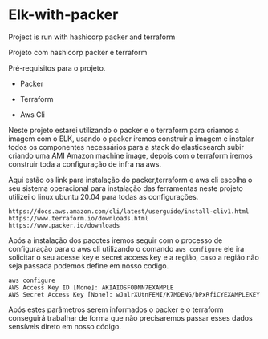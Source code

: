 # Elk-with-packer
Project is run with hashicorp packer and terraform

Projeto com hashicorp packer e terraform

Pré-requisitos para o projeto.

- Packer

- Terraform

- Aws Cli

Neste projeto estarei utilizando o packer e o terraform para criamos a imagem com o ELK, usando o packer iremos construir a imagem e instalar todos os componentes necessários para a stack do elasticsearch subir criando uma AMI Amazon machine image, depois com o terraform iremos construir toda a configuração de infra na aws.

Aqui estão os link para instalação do packer,terraform e aws cli escolha o seu sistema operacional para instalação das ferramentas
neste projeto utilizei o linux ubuntu 20.04 para todas as configurações.
```
https://docs.aws.amazon.com/cli/latest/userguide/install-cliv1.html
https://www.terraform.io/downloads.html
https://www.packer.io/downloads
```
Após a instalação dos pacotes iremos seguir com o processo de configuração para o aws cli utilizando o comando 
```aws configure``` ele ira solicitar o seu  acesse key e secret access key e a região, caso a região não seja passada podemos define em nosso codigo.
```
aws configure
AWS Access Key ID [None]: AKIAIOSFODNN7EXAMPLE
AWS Secret Access Key [None]: wJalrXUtnFEMI/K7MDENG/bPxRfiCYEXAMPLEKEY
```
Após estes parâmetros serem informados o packer e o terraform conseguirá trabalhar de forma que não precisaremos passar esses dados sensíveis direto em nosso código.


